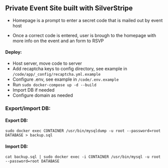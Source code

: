 ## Private Event Site built with SilverStripe

- Homepage is a prompt to enter a secret code that is mailed out by event host

- Once a correct code is entered, user is brough to the homepage with more info on the event and an form to RSVP



#### Deploy:
- Host server, move code to server
- Add recaptcha keys to config directory, see example in `/code/app/_config/recaptcha.yml.example`
- Configure .env, see example in `/code/.env.example`
- Run `sudo docker-compose up -d --build`
- Import DB if needed
- Configure domain as needed

### Export/import DB:

#### Export DB:
`sudo docker exec CONTAINER /usr/bin/mysqldump -u root --password=root DATABASE > backup.sql`

#### Import DB:
`cat backup.sql | sudo docker exec -i CONTAINER /usr/bin/mysql -u root --password=root DATABASE`